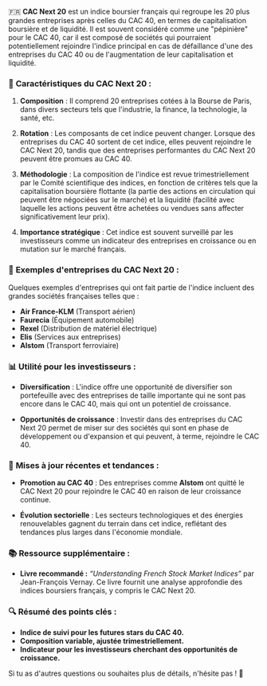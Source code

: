 🇫🇷 **CAC Next 20** est un indice boursier français qui regroupe les 20 plus grandes entreprises après celles du CAC 40, en termes de capitalisation boursière et de liquidité. Il est souvent considéré comme une "pépinière" pour le CAC 40, car il est composé de sociétés qui pourraient potentiellement rejoindre l'indice principal en cas de défaillance d'une des entreprises du CAC 40 ou de l'augmentation de leur capitalisation et liquidité. 

### 🏦 **Caractéristiques du CAC Next 20 :**

1. **Composition** : Il comprend 20 entreprises cotées à la Bourse de Paris, dans divers secteurs tels que l'industrie, la finance, la technologie, la santé, etc. 
   
2. **Rotation** : Les composants de cet indice peuvent changer. Lorsque des entreprises du CAC 40 sortent de cet indice, elles peuvent rejoindre le CAC Next 20, tandis que des entreprises performantes du CAC Next 20 peuvent être promues au CAC 40.

3. **Méthodologie** : La composition de l'indice est revue trimestriellement par le Comité scientifique des indices, en fonction de critères tels que la capitalisation boursière flottante (la partie des actions en circulation qui peuvent être négociées sur le marché) et la liquidité (facilité avec laquelle les actions peuvent être achetées ou vendues sans affecter significativement leur prix).

4. **Importance stratégique** : Cet indice est souvent surveillé par les investisseurs comme un indicateur des entreprises en croissance ou en mutation sur le marché français. 

### 🏢 **Exemples d'entreprises du CAC Next 20 :**

Quelques exemples d'entreprises qui ont fait partie de l'indice incluent des grandes sociétés françaises telles que :

- **Air France-KLM** (Transport aérien)
- **Faurecia** (Équipement automobile)
- **Rexel** (Distribution de matériel électrique)
- **Elis** (Services aux entreprises)
- **Alstom** (Transport ferroviaire)

### 📊 **Utilité pour les investisseurs :**

- **Diversification** : L'indice offre une opportunité de diversifier son portefeuille avec des entreprises de taille importante qui ne sont pas encore dans le CAC 40, mais qui ont un potentiel de croissance.
  
- **Opportunités de croissance** : Investir dans des entreprises du CAC Next 20 permet de miser sur des sociétés qui sont en phase de développement ou d'expansion et qui peuvent, à terme, rejoindre le CAC 40.

### 📅 **Mises à jour récentes et tendances :**

- **Promotion au CAC 40** : Des entreprises comme **Alstom** ont quitté le CAC Next 20 pour rejoindre le CAC 40 en raison de leur croissance continue.
  
- **Évolution sectorielle** : Les secteurs technologiques et des énergies renouvelables gagnent du terrain dans cet indice, reflétant des tendances plus larges dans l'économie mondiale.

### 📚 **Ressource supplémentaire :**
- **Livre recommandé :** *“Understanding French Stock Market Indices”* par Jean-François Vernay. Ce livre fournit une analyse approfondie des indices boursiers français, y compris le CAC Next 20.

### 🔍 **Résumé des points clés :**

- **Indice de suivi pour les futures stars du CAC 40.**
- **Composition variable, ajustée trimestriellement.**
- **Indicateur pour les investisseurs cherchant des opportunités de croissance.**

Si tu as d'autres questions ou souhaites plus de détails, n'hésite pas ! 🚀